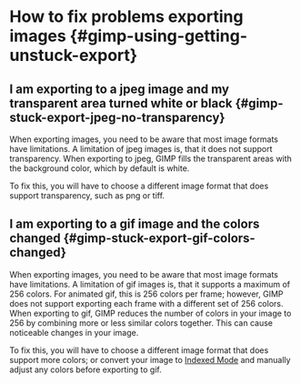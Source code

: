 # How to fix problems exporting images {#gimp-using-getting-unstuck-export}

## I am exporting to a jpeg image and my transparent area turned white or black {#gimp-stuck-export-jpeg-no-transparency}

When exporting images, you need to be aware that most image formats have
limitations. A limitation of jpeg images is, that it does not support
transparency. When exporting to jpeg, GIMP fills the transparent areas
with the background color, which by default is white.

To fix this, you will have to choose a different image format that does
support transparency, such as png or tiff.

## I am exporting to a gif image and the colors changed {#gimp-stuck-export-gif-colors-changed}

When exporting images, you need to be aware that most image formats have
limitations. A limitation of gif images is, that it supports a maximum
of 256 colors. For animated gif, this is 256 colors per frame; however,
GIMP does not support exporting each frame with a different set of 256
colors. When exporting to gif, GIMP reduces the number of colors in your
image to 256 by combining more or less similar colors together. This can
cause noticeable changes in your image.

To fix this, you will have to choose a different image format that does
support more colors; or convert your image to [Indexed
Mode](#gimp-image-convert-indexed) and manually adjust any colors before
exporting to gif.
